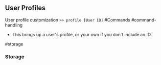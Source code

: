 

## User Profiles

User profile customization `>> profile [User ID]` #Commands #command-handling 
- This brings up a user's profile, or your own if you don't include an ID.

#storage
### Storage